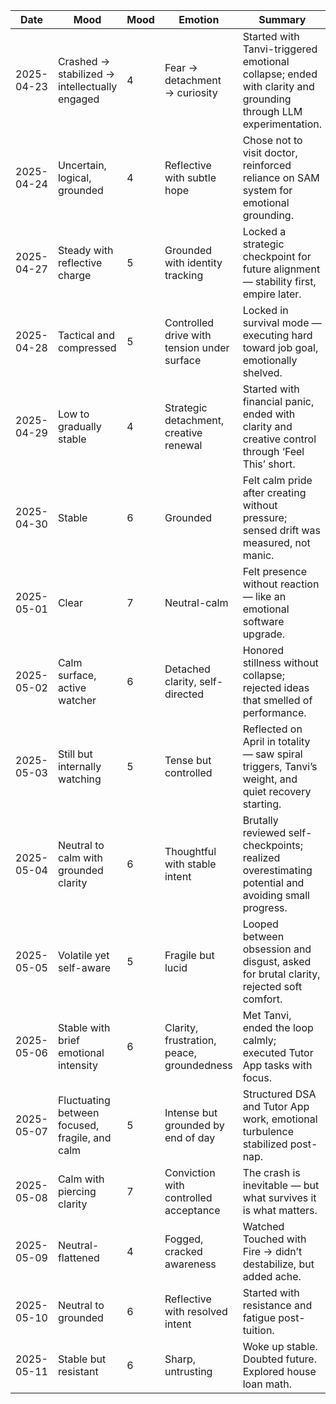 | Date       | Mood                                        | Mood | Emotion                                 | Summary                                                                 |
|------------|---------------------------------------------|-------|---------------------------------------|-------------------------------------------------------------------------|
| 2025-04-23 | Crashed → stabilized → intellectually engaged | 4     | Fear → detachment → curiosity               | Started with Tanvi-triggered emotional collapse; ended with clarity and grounding through LLM experimentation. |
| 2025-04-24 | Uncertain, logical, grounded                | 4     | Reflective with subtle hope                | Chose not to visit doctor, reinforced reliance on SAM system for emotional grounding. |
| 2025-04-27 | Steady with reflective charge               | 5     | Grounded with identity tracking            | Locked a strategic checkpoint for future alignment — stability first, empire later. |
| 2025-04-28 | Tactical and compressed                     | 5     | Controlled drive with tension under surface      | Locked in survival mode — executing hard toward job goal, emotionally shelved. |
| 2025-04-29 | Low to gradually stable                     | 4     | Strategic detachment, creative renewal      | Started with financial panic, ended with clarity and creative control through ‘Feel This’ short. |
| 2025-04-30 | Stable                                      | 6     | Grounded                                    | Felt calm pride after creating without pressure; sensed drift was measured, not manic. |
| 2025-05-01 | Clear                                       | 7     | Neutral-calm                                | Felt presence without reaction — like an emotional software upgrade.    |
| 2025-05-02 | Calm surface, active watcher                | 6     | Detached clarity, self-directed             | Honored stillness without collapse; rejected ideas that smelled of performance. |
| 2025-05-03 | Still but internally watching               | 5     | Tense but controlled                        | Reflected on April in totality — saw spiral triggers, Tanvi’s weight, and quiet recovery starting. |
| 2025-05-04 | Neutral to calm with grounded clarity       | 6     | Thoughtful with stable intent               | Brutally reviewed self-checkpoints; realized overestimating potential and avoiding small progress. |
| 2025-05-05 | Volatile yet self-aware                     | 5     | Fragile but lucid                           | Looped between obsession and disgust, asked for brutal clarity, rejected soft comfort. |
| 2025-05-06 | Stable with brief emotional intensity       | 6     | Clarity, frustration, peace, groundedness   | Met Tanvi, ended the loop calmly; executed Tutor App tasks with focus.  |
| 2025-05-07 | Fluctuating between focused, fragile, and calm | 5   | Intense but grounded by end of day          | Structured DSA and Tutor App work, emotional turbulence stabilized post-nap. |
| 2025-05-08 | Calm with piercing clarity                  | 7     | Conviction with controlled acceptance       | The crash is inevitable — but what survives it is what matters.         |
| 2025-05-09 | Neutral-flattened                           | 4     | Fogged, cracked awareness                   | Watched Touched with Fire → didn’t destabilize, but added ache.         |
| 2025-05-10 | Neutral to grounded                         | 6     | Reflective with resolved intent             | Started with resistance and fatigue post-tuition.                       |
| 2025-05-11 | Stable but resistant                        | 6     | Sharp, untrusting                           | Woke up stable. Doubted future. Explored house loan math.              |
